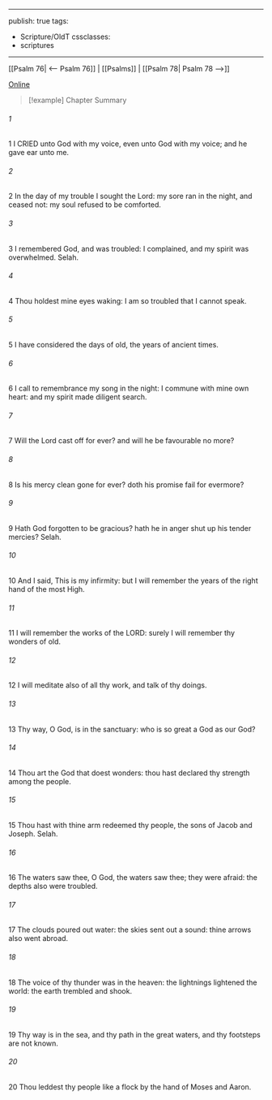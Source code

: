 

---
publish: true
tags:
  - Scripture/OldT
cssclasses:
  - scriptures
---
[[Psalm 76| <-- Psalm 76]] | [[Psalms]] | [[Psalm 78| Psalm 78 -->]]

[Online](https://churchofjesuschrist.org/study/scriptures/ot/ps/77?lang=eng)

>[!example] Chapter Summary
>
###### 1
1 I CRIED unto God with my voice, even unto God with my voice; and he gave ear unto me.
###### 2
2 In the day of my trouble I sought the Lord: my sore ran in the night, and ceased not: my soul refused to be comforted.
###### 3
3 I remembered God, and was troubled: I complained, and my spirit was overwhelmed.  Selah.
###### 4
4 Thou holdest mine eyes waking: I am so troubled that I cannot speak.
###### 5
5 I have considered the days of old, the years of ancient times.
###### 6
6 I call to remembrance my song in the night: I commune with mine own heart: and my spirit made diligent search.
###### 7
7 Will the Lord cast off for ever?  and will he be favourable no more?
###### 8
8 Is his mercy clean gone for ever?  doth his promise fail for evermore?
###### 9
9 Hath God forgotten to be gracious?  hath he in anger shut up his tender mercies?  Selah.
###### 10
10 And I said, This is my infirmity: but I will remember the years of the right hand of the most High.
###### 11
11 I will remember the works of the LORD: surely I will remember thy wonders of old.
###### 12
12 I will meditate also of all thy work, and talk of thy doings.
###### 13
13 Thy way, O God, is in the sanctuary: who is so great a God as our God?
###### 14
14 Thou art the God that doest wonders: thou hast declared thy strength among the people.
###### 15
15 Thou hast with thine arm redeemed thy people, the sons of Jacob and Joseph.  Selah.
###### 16
16 The waters saw thee, O God, the waters saw thee; they were afraid: the depths also were troubled.
###### 17
17 The clouds poured out water: the skies sent out a sound: thine arrows also went abroad.
###### 18
18 The voice of thy thunder was in the heaven: the lightnings lightened the world: the earth trembled and shook.
###### 19
19 Thy way is in the sea, and thy path in the great waters, and thy footsteps are not known.
###### 20
20 Thou leddest thy people like a flock by the hand of Moses and Aaron.



